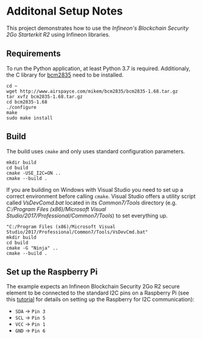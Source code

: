 # Additonal Setup Notes

This project demonstrates how to use the *Infineon's Blockchain Security 2Go Starterkit R2* using Infineon libraries. 

## Requirements

To run the Python application, at least Python 3.7 is required.
Additionaly, the C library for [bcm2835](https://www.airspayce.com/mikem/bcm2835/index.html) need to be installed. 


```
cd ~                  
wget http://www.airspayce.com/mikem/bcm2835/bcm2835-1.68.tar.gz
tar xvfz bcm2835-1.68.tar.gz
cd bcm2835-1.68
./configure
make
sudo make install

```

## Build

The build uses `cmake` and only uses standard configuration parameters.

```
mkdir build
cd build
cmake -USE_I2C=ON ..
cmake --build .
```

If you are building on Windows with Visual Studio you need to set up a correct environment before calling `cmake`. Visual Studio offers a utility script called *VsDevComd.bat* located in its *Common7/Tools* directory (e.g. *C:/Program Files (x86)/Microsoft  Visual Studio/2017/Professional/Common7/Tools*) to set everything up.

```
"C:/Program Files (x86)/Microsoft Visual Studio/2017/Professional/Common7/Tools/VsDevCmd.bat"
mkdir build
cd build
cmake -G "Ninja" ..
cmake --build .
```

## Set up the Raspberry Pi

The example expects an Infineon Blockchain Security 2Go R2 secure element to be connected to the standard I2C pins on a Raspberry Pi (see this [tutorial](https://learn.sparkfun.com/tutorials/raspberry-pi-spi-and-i2c-tutorial/all) for details on setting up the Raspberry for I2C communication):

* `SDA` -> `Pin 3`
* `SCL` -> `Pin 5`
* `VCC` -> `Pin 1`
* `GND` -> `Pin 6`
